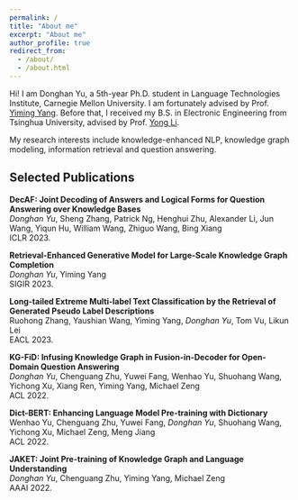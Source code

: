 ```yaml
---
permalink: /
title: "About me"
excerpt: "About me"
author_profile: true
redirect_from: 
  - /about/
  - /about.html
---
```


Hi! I am Donghan Yu, a 5th-year Ph.D. student in Language Technologies Institute, Carnegie Mellon University. I am fortunately advised by Prof. [Yiming Yang](https://www.cs.cmu.edu/~./yiming/). Before that, I received my B.S. in Electronic Engineering from Tsinghua University, advised by Prof. [Yong Li](http://fi.ee.tsinghua.edu.cn/~liyong/). 

My research interests include knowledge-enhanced NLP, knowledge graph modeling, information retrieval and question answering.  


## Selected Publications ##

**DecAF: Joint Decoding of Answers and Logical Forms for Question Answering over Knowledge Bases**          
*Donghan Yu*, Sheng Zhang, Patrick Ng, Henghui Zhu, Alexander Li, Jun Wang, Yiqun Hu, William Wang, Zhiguo Wang, Bing Xiang         
ICLR 2023.     

**Retrieval-Enhanced Generative Model for Large-Scale Knowledge Graph Completion**          
*Donghan Yu*, Yiming Yang              
SIGIR 2023. 

**Long-tailed Extreme Multi-label Text Classification by the Retrieval of Generated Pseudo Label Descriptions**     
Ruohong Zhang, Yaushian Wang, Yiming Yang, *Donghan Yu*, Tom Vu, Likun Lei     
EACL 2023.
    
**KG-FiD: Infusing Knowledge Graph in Fusion-in-Decoder for Open-Domain Question Answering**         
*Donghan Yu*, Chenguang Zhu, Yuwei Fang, Wenhao Yu, Shuohang Wang, Yichong Xu, Xiang Ren, Yiming Yang, Michael Zeng     
ACL 2022.     

**Dict-BERT: Enhancing Language Model Pre-training with Dictionary**           
Wenhao Yu, Chenguang Zhu, Yuwei Fang, *Donghan Yu*, Shuohang Wang, Yichong Xu, Michael Zeng, Meng Jiang     
ACL 2022. 
    
**JAKET: Joint Pre-training of Knowledge Graph and Language Understanding**     
*Donghan Yu*, Chenguang Zhu, Yiming Yang, Michael Zeng       
AAAI 2022.

